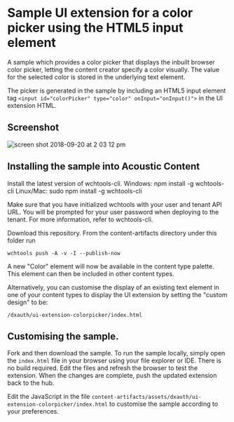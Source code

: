 # Sample UI extension for a color picker using the HTML5 input element

A sample which provides a color picker that displays the inbuilt browser color picker, letting the content creator specify a color visually.  The value for the selected color is stored in the underlying text element.

The picker is generated in the sample by including an HTML5 input element tag `<input id="colorPicker" type="color" onInput="onInput()">` in the UI extension HTML.

## Screenshot

![screen shot 2018-09-20 at 2 03 12 pm](https://media.github.ibm.com/user/152536/files/f6f91278-bcdd-11e8-9986-02d2c4ee0be0)


## Installing the sample into Acoustic Content

Install the latest version of wchtools-cli. Windows: npm install -g wchtools-cli Linux/Mac: sudo npm install -g wchtools-cli

Make sure that you have initialized wchtools with your user and tenant API URL. You will be prompted for your user password when deploying to the tenant. For more information, refer to wchtools-cli.

Download this repository. From the content-artifacts directory under this folder run

```wchtools push -A -v -I --publish-now```

A new "Color" element will now be available in the content type palette. This element can then be included in other content types.

Alternatively, you can customise the display of an existing text element in one of your content types to display the UI extension by setting the "custom design" to be:

```/dxauth/ui-extension-colorpicker/index.html```

## Customising the sample.

Fork and then download the sample. To run the sample locally, simply open the ```index.html``` file in your browser using your file explorer or IDE. There is no build required. Edit the files and refresh the browser to test the extension. When the changes are complete, push the updated extension back to the hub.

Edit the JavaScript in the file ```content-artifacts/assets/dxauth/ui-extension-colorpicker/index.html``` to customise the sample according to your preferences.
